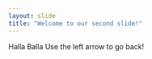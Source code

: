 ```yaml
---
layout: slide
title: "Welcome to our second slide!"
---
```

Halla Balla
Use the left arrow to go back!
